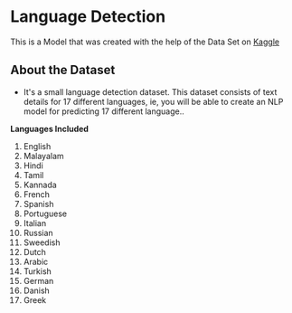 # Language Detection

This is a Model that was created with the help of the Data Set on [Kaggle](https://www.kaggle.com/datasets/basilb2s/language-detection)

## **About the Dataset**

- It's a small language detection dataset. This dataset consists of text details for 17 different languages, ie, you will be able to create an NLP model for predicting 17 different language..

**Languages Included**

1. English
2. Malayalam
3. Hindi
4. Tamil
5. Kannada
6. French
7. Spanish
8. Portuguese
9. Italian
10. Russian
11. Sweedish
12. Dutch
13. Arabic
14. Turkish
15. German
16. Danish
17. Greek
